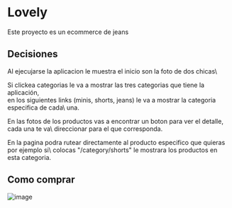 # Lovely

Este proyecto es un ecommerce de jeans
## Decisiones

Al ejecujarse la aplicacion le muestra el inicio son la foto de dos chicas\

Si clickea categorias le va a mostrar las tres categorias que tiene la aplicación,\
en los siguientes links (minis, shorts, jeans) le va a mostrar la categoria especifica de cada\ una.

En las fotos de los productos vas a encontrar un boton para ver el detalle, cada una te va\ direccionar para el que corresponda.

En la pagina podra rutear directamente al producto especifico que quieras por ejemplo si\ colocas "/category/shorts"  le mostrara los productos en esta categoria.

## Como comprar
![image](https://github.com/Gabriela0012/clase-2-arenas/blob/main/src/imagenes/Lovely-experienciaUsuario.gif)












